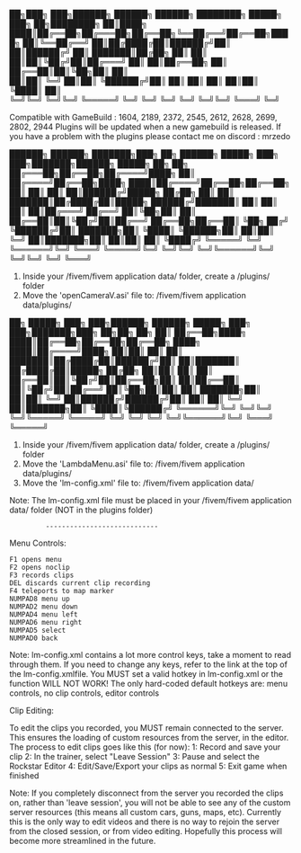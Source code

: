 ██╗███╗   ███╗██████╗  ██████╗ ██████╗ ████████╗ █████╗ ███╗   ██╗████████╗
██║████╗ ████║██╔══██╗██╔═══██╗██╔══██╗╚══██╔══╝██╔══██╗████╗  ██║╚══██╔══╝
██║██╔████╔██║██████╔╝██║   ██║██████╔╝   ██║   ███████║██╔██╗ ██║   ██║   
██║██║╚██╔╝██║██╔═══╝ ██║   ██║██╔══██╗   ██║   ██╔══██║██║╚██╗██║   ██║   
██║██║ ╚═╝ ██║██║     ╚██████╔╝██║  ██║   ██║   ██║  ██║██║ ╚████║   ██║   
╚═╝╚═╝     ╚═╝╚═╝      ╚═════╝ ╚═╝  ╚═╝   ╚═╝   ╚═╝  ╚═╝╚═╝  ╚═══╝   ╚═╝   
                                                                    
Compatible with GameBuild : 1604, 2189, 2372, 2545, 2612, 2628, 2699, 2802, 2944
Plugins will be updated when a new gamebuild is released.
If you have a problem with the plugins please contact me on discord : mrzedo


 ██████╗ ██████╗ ███████╗███╗   ██╗     ██████╗ █████╗ ███╗   ███╗███████╗██████╗  █████╗     ██╗   ██╗
██╔═══██╗██╔══██╗██╔════╝████╗  ██║    ██╔════╝██╔══██╗████╗ ████║██╔════╝██╔══██╗██╔══██╗    ██║   ██║
██║   ██║██████╔╝█████╗  ██╔██╗ ██║    ██║     ███████║██╔████╔██║█████╗  ██████╔╝███████║    ██║   ██║
██║   ██║██╔═══╝ ██╔══╝  ██║╚██╗██║    ██║     ██╔══██║██║╚██╔╝██║██╔══╝  ██╔══██╗██╔══██║    ╚██╗ ██╔╝
╚██████╔╝██║     ███████╗██║ ╚████║    ╚██████╗██║  ██║██║ ╚═╝ ██║███████╗██║  ██║██║  ██║     ╚████╔╝ 
 ╚═════╝ ╚═╝     ╚══════╝╚═╝  ╚═══╝     ╚═════╝╚═╝  ╚═╝╚═╝     ╚═╝╚══════╝╚═╝  ╚═╝╚═╝  ╚═╝      ╚═══╝  
                                                                                                       
1. Inside your /fivem/fivem application data/ folder, create a /plugins/ folder
2. Move the 'openCameraV.asi' file to: /fivem/fivem application data/plugins/


██╗      █████╗ ███╗   ███╗██████╗ ██████╗  █████╗     ███╗   ███╗███████╗███╗   ██╗██╗   ██╗
██║     ██╔══██╗████╗ ████║██╔══██╗██╔══██╗██╔══██╗    ████╗ ████║██╔════╝████╗  ██║██║   ██║
██║     ███████║██╔████╔██║██████╔╝██║  ██║███████║    ██╔████╔██║█████╗  ██╔██╗ ██║██║   ██║
██║     ██╔══██║██║╚██╔╝██║██╔══██╗██║  ██║██╔══██║    ██║╚██╔╝██║██╔══╝  ██║╚██╗██║██║   ██║
███████╗██║  ██║██║ ╚═╝ ██║██████╔╝██████╔╝██║  ██║    ██║ ╚═╝ ██║███████╗██║ ╚████║╚██████╔╝
╚══════╝╚═╝  ╚═╝╚═╝     ╚═╝╚═════╝ ╚═════╝ ╚═╝  ╚═╝    ╚═╝     ╚═╝╚══════╝╚═╝  ╚═══╝ ╚═════╝ 
                                                                                            
1. Inside your /fivem/fivem application data/ folder, create a /plugins/ folder
2. Move the 'LambdaMenu.asi' file to: /fivem/fivem application data/plugins/
3. Move the 'lm-config.xml' file to: /fivem/fivem application data/

Note: The lm-config.xml file must be placed in your /fivem/fivem application data/ folder (NOT in the plugins folder)

             ----------------------------

Menu Controls:

    F1 opens menu
    F2 opens noclip
    F3 records clips
    DEL discards current clip recording
    F4 teleports to map marker
    NUMPAD8 menu up
    NUMPAD2 menu down
    NUMPAD4 menu left
    NUMPAD6 menu right
    NUMPAD5 select
    NUMPAD0 back

Note: lm-config.xml contains a lot more control keys, take a moment to read through them. If you need to change any keys, refer to the link at the top of the lm-config.xmlfile.
You MUST set a valid hotkey in lm-config.xml or the function WILL NOT WORK! 
The only hard-coded default hotkeys are:  menu controls, no clip controls, editor controls

Clip Editing:

To edit the clips you recorded, you MUST remain connected to the server. This ensures the loading of custom
resources from the server, in the editor. The process to edit clips goes like this (for now):
1: Record and save your clip
2: In the trainer, select "Leave Session"
3: Pause and select the Rockstar Editor
4: Edit/Save/Export your clips as normal
5: Exit game when finished

Note: If you completely disconnect from the server you recorded the clips on, rather than 'leave session',
you will not be able to see any of the custom server resources (this means all custom cars, guns, maps, etc).
Currently this is the only way to edit videos and there is no way to rejoin the server from the closed session,
or from video editing. Hopefully this process will become more streamlined in the future.
